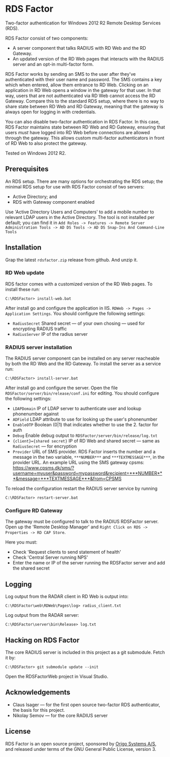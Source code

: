 # RDS Factor

Two-factor authentication for Windows 2012 R2 Remote Desktop Services (RDS).

RDS Factor consist of two components:
* A server component that talks RADIUS with RD Web and the RD Gateway.
* An  updated version  of the  RD Web  pages that  interacts with  the
  RADIUS server and an opt-in multi-factor form.

RDS Factor works by sending an SMS to the user after they've
authenticated with their user name and password. The SMS contains a
key which when entered, allow them entrance to RD Web. Clicking on an
application in RD Web opens a window in the gateway for that user. In
that way, users that are not authenticated via RD Web cannot access
the RD Gateway. Compare this to the standard RDS setup, where there is
no way to share state between RD Web and RD Gateway, meaning that the
gateway is always open for logging in with credentials.

You can also disable two-factor authentication in RDS Factor. In this
case, RDS Factor maintains state between RD Web and RD Gateway,
ensuring that users *must* have logged into RD Web before connections
are allowed through the gateway. This allows custom multi-factor
authenticators in front of RD Web to also protect the gateway.

Tested on Windows 2012 R2.

## Prerequisites

An RDS setup. There are many options for orchestrating the RDS setup; the minimal RDS setup for use with RDS Factor consist of two servers: 
* Active Directory; and
* RDS with Gateway component enabled

Use 'Active Directory Users and Computers' to add a mobile number to
relevant LDAP users in the Active Directory. The tool is not installed
per default; you can find it in `Add Roles -> Features -> Remote
Server Administration Tools -> AD DS Tools -> AD DS Snap-Ins And
Command-Line Tools`

## Installation

Grap the latest `rdsfactor.zip` release from github. And unzip it.

### RD Web update
RDS factor comes with a customized version of the RD Web pages. To install these run:

```
C:\RDSFactor> install-web.bat
```

After install go and configure the application in IIS. `RDWeb -> Pages -> Application Settings`. You should configure the following settings:
* `RadiusSecret` Shared secret — of your own chosing — used for encrypting RADIUS traffic
* `RadiusServer` IP of the radius server

### RADIUS server installation

The RADIUS server component can be installed on any server reacheable by both the RD Web and the RD Gateway. To install the server as a service run:

```
C:\RDSFactor> install-server.bat
```

After install go and configure the server. Open the file `RDSFactor/server/bin/release/conf.ini` for editing. You should configure the following settings:
* `LDAPDomain` IP of LDAP server to authenticate user and lookup phonenumber against 
* `ADField` LDAP attribute to use for looking up the user's phonenumber
* `EnableOTP` Boolean (0|1) that indicates whether to use the 2. factor for auth
* `Debug` Enable debug output to  `RDSFactor/server/bin/release/log.txt`
* `{client}={shared secret}` IP of RD Web and shared secret — same as
  `RadiusSecret` — for encryption
* `Provider` URL of SMS provider. RDS Factor inserts the number and a message in the two variable, `***NUMBER***` and `***TEXTMESSAGE***`, in the provider URL. An example URL using the SMS gateway cpsms: https://www.cpsms.dk/sms/?username=myuser&password=mypassword&recipient=***NUMBER***&message=***TEXTMESSAGE***&from=CPSMS

To reload the configuration restart the RADIUS server service by running
```
C:\RDSFactor> restart-server.bat
```

### Configure RD Gateway

The gateway must be configured to talk to the RADIUS RDSFactor server. Open up the 'Remote Desktop Manager' and
`Right Click on RDS -> Properties -> RD CAP Store`. 

Here you must:
* Check 'Request clients to send statement of health' 
* Check 'Central Server running NPS'
* Enter the name or IP of the server running the RDSFactor server and add the shared secret

## Logging

Log output from the RADAR client in RD Web is output into:
```
C:\RDSFactor\web\RDWeb\Pages\log> radius_client.txt
```

Log output from the RADAR server:
```
C:\RDSFactor\server\bin\Release> log.txt
```

## Hacking on RDS Factor

The core RADIUS server is included in this project as a git submodule. Fetch it by:

```
C:\RDSFactor> git submodule update --init
```

Open the RDSFactorWeb project in Visual Studio.

## Acknowledgements

* Claus Isager — for the first open source two-factor RDS
  authenticator, the basis for this project.
* Nikolay Semov — for the core RADIUS server 

## License

RDS Factor is an open source project, sponsored by
[Origo Systems A/S](https://origo.io), and released under terms of the
GNU General Public License, version 3.
